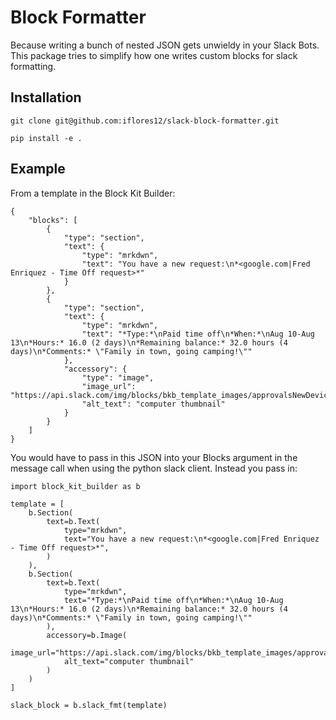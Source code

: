 # Block Formatter
Because writing a bunch of nested JSON gets unwieldy in your Slack Bots. This package tries to simplify how one writes custom blocks for slack formatting.

## Installation
`git clone git@github.com:iflores12/slack-block-formatter.git`

`pip install -e .`

## Example

From a template in the Block Kit Builder:
```
{
	"blocks": [
		{
			"type": "section",
			"text": {
				"type": "mrkdwn",
				"text": "You have a new request:\n*<google.com|Fred Enriquez - Time Off request>*"
			}
		},
		{
			"type": "section",
			"text": {
				"type": "mrkdwn",
				"text": "*Type:*\nPaid time off\n*When:*\nAug 10-Aug 13\n*Hours:* 16.0 (2 days)\n*Remaining balance:* 32.0 hours (4 days)\n*Comments:* \"Family in town, going camping!\""
			},
			"accessory": {
				"type": "image",
				"image_url": "https://api.slack.com/img/blocks/bkb_template_images/approvalsNewDevice.png",
				"alt_text": "computer thumbnail"
			}
		}
	]
}
```

You would have to pass in this JSON into your Blocks argument in the message call when using the python slack client. Instead you pass in:

```
import block_kit_builder as b

template = [
    b.Section(
        text=b.Text(
            type="mrkdwn",
            text="You have a new request:\n*<google.com|Fred Enriquez - Time Off request>*",
        )
    ),
    b.Section(
        text=b.Text(
            type="mrkdwn",
            text="*Type:*\nPaid time off\n*When:*\nAug 10-Aug 13\n*Hours:* 16.0 (2 days)\n*Remaining balance:* 32.0 hours (4 days)\n*Comments:* \"Family in town, going camping!\""
        ),
        accessory=b.Image(
            image_url="https://api.slack.com/img/blocks/bkb_template_images/approvalsNewDevice.png",
            alt_text="computer thumbnail"
        )
    )
]

slack_block = b.slack_fmt(template)
```
